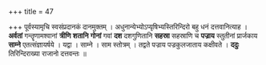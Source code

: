 +++
title = 47

+++
पूर्वस्यामृचि स्वसंप्रदानकं दानमुक्तम् । अधुनान्येभ्योऽप्यृषिभ्यस्तिरिन्दिरो बहु धनं दत्तवानित्याह । **अर्वतां** गन्तॄणामश्वानां **त्रीणि** **शतानि** **गोनां** गवां **दश** दशगुणितानि **सहस्रा** सहस्राणि च **पज्राय** स्तुतीनां प्रार्जकाय **साम्ने** एतत्संज्ञायर्षये । यद्वा । साम्ने । साम स्तोत्रम् । तद्वते पज्राय पज्रकुलजाताय कक्षीवते । **ददुः** तिरिन्दिराख्या राजानो दत्तवन्तः ॥
